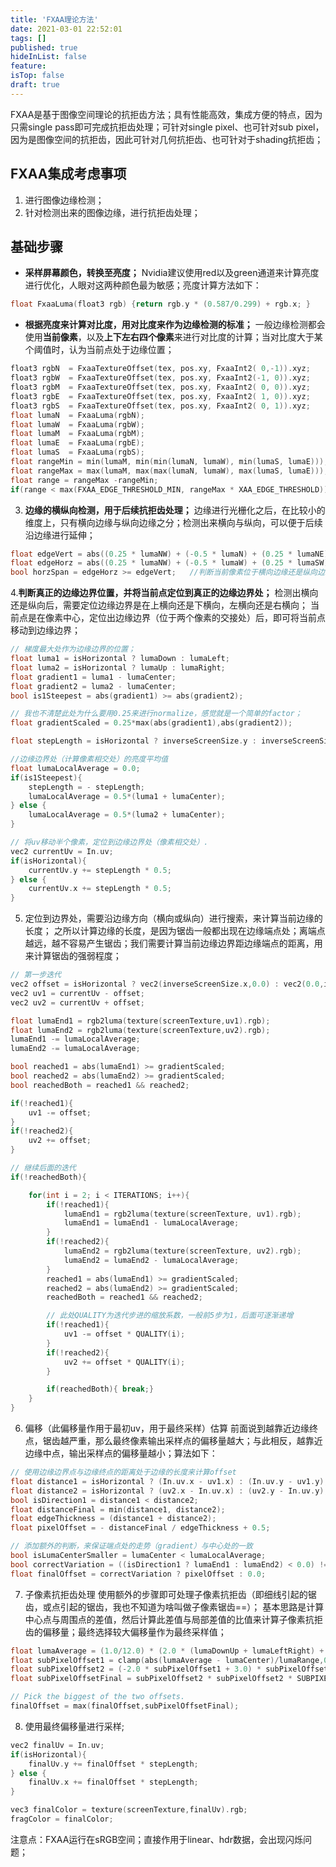 ```yaml
---
title: 'FXAA理论方法'
date: 2021-03-01 22:52:01
tags: []
published: true
hideInList: false
feature: 
isTop: false
draft: true
---
```

FXAA是基于图像空间理论的抗拒齿方法；具有性能高效，集成方便的特点，因为只需single pass即可完成抗拒齿处理；可针对single pixel、也可针对sub pixel，因为是图像空间的抗拒齿，因此可针对几何抗拒齿、也可针对于shading抗拒齿；
<!--more-->

## FXAA集成考虑事项

1. 进行图像边缘检测；
2. 针对检测出来的图像边缘，进行抗拒齿处理；

## 基础步骤

- **采样屏幕颜色，转换至亮度；**
Nvidia建议使用red以及green通道来计算亮度进行优化，人眼对这两种颜色最为敏感；亮度计算方法如下：

```c++
float FxaaLuma(float3 rgb) {return rgb.y * (0.587/0.299) + rgb.x; }
```

- **根据亮度来计算对比度，用对比度来作为边缘检测的标准；**
一般边缘检测都会使用**当前像素**，以及**上下左右四个像素**来进行对比度的计算；当对比度大于某个阈值时，认为当前点处于边缘位置；

```c++
float3 rgbN  = FxaaTextureOffset(tex, pos.xy, FxaaInt2( 0,-1)).xyz;
float3 rgbW  = FxaaTextureOffset(tex, pos.xy, FxaaInt2(-1, 0)).xyz;
float3 rgbM  = FxaaTextureOffset(tex, pos.xy, FxaaInt2( 0, 0)).xyz;
float3 rgbE  = FxaaTextureOffset(tex, pos.xy, FxaaInt2( 1, 0)).xyz;
float3 rgbS  = FxaaTextureOffset(tex, pos.xy, FxaaInt2( 0, 1)).xyz;
float lumaN  = FxaaLuma(rgbN);
float lumaW  = FxaaLuma(rgbW);
float lumaM  = FxaaLuma(rgbM);
float lumaE  = FxaaLuma(rgbE);
float lumaS  = FxaaLuma(rgbS);
float rangeMin = min(lumaM, min(min(lumaN, lumaW), min(lumaS, lumaE)));
float rangeMax = max(lumaM, max(max(lumaN, lumaW), max(lumaS, lumaE)));
float range = rangeMax -rangeMin;
if(range < max(FXAA_EDGE_THRESHOLD_MIN, rangeMax * XAA_EDGE_THRESHOLD))           {return FxaaFilterReturn(rgbM); }
```

3. **边缘的横纵向检测，用于后续抗拒齿处理；**
边缘进行光栅化之后，在比较小的维度上，只有横向边缘与纵向边缘之分；检测出来横向与纵向，可以便于后续沿边缘进行延伸；

```c++
float edgeVert = abs((0.25 * lumaNW) + (-0.5 * lumaN) + (0.25 * lumaNE)) +abs((0.50 * lumaW ) + (-1.0 * lumaM) + (0.50 * lumaE )) +abs((0.25 * lumaSW) + (-0.5 * lumaS) + (0.25 * lumaSE));
float edgeHorz = abs((0.25 * lumaNW) + (-0.5 * lumaW) + (0.25 * lumaSW)) +abs((0.50 * lumaN ) + (-1.0 * lumaM) + (0.50 * lumaS )) +abs((0.25 * lumaNE) + (-0.5 * lumaE) + (0.25 * lumaSE));
bool horzSpan = edgeHorz >= edgeVert;   //判断当前像素位于横向边缘还是纵向边缘
```

4.**判断真正的边缘边界位置，并将当前点定位到真正的边缘边界处；**
检测出横向还是纵向后，需要定位边缘边界是在上横向还是下横向，左横向还是右横向；
当前点是在像素中心，定位出边缘边界（位于两个像素的交接处）后，即可将当前点移动到边缘边界；

```c++
// 梯度最大处作为边缘边界的位置；
float luma1 = isHorizontal ? lumaDown : lumaLeft;
float luma2 = isHorizontal ? lumaUp : lumaRight;
float gradient1 = luma1 - lumaCenter;
float gradient2 = luma2 - lumaCenter;
bool is1Steepest = abs(gradient1) >= abs(gradient2);

// 我也不清楚此处为什么要用0.25来进行normalize，感觉就是一个简单的factor；
float gradientScaled = 0.25*max(abs(gradient1),abs(gradient2));

float stepLength = isHorizontal ? inverseScreenSize.y : inverseScreenSize.x;

//边缘边界处（计算像素相交处）的亮度平均值
float lumaLocalAverage = 0.0;
if(is1Steepest){
    stepLength = - stepLength;
    lumaLocalAverage = 0.5*(luma1 + lumaCenter);
} else {
    lumaLocalAverage = 0.5*(luma2 + lumaCenter);
}

// 将uv移动半个像素，定位到边缘边界处（像素相交处）.
vec2 currentUv = In.uv;
if(isHorizontal){
    currentUv.y += stepLength * 0.5;
} else {
    currentUv.x += stepLength * 0.5;
}
```

5. 定位到边界处，需要沿边缘方向（横向或纵向）进行搜索，来计算当前边缘的长度；
之所以计算边缘的长度，是因为锯齿一般都出现在边缘端点处；离端点越远，越不容易产生锯齿；我们需要计算当前边缘边界距边缘端点的距离，用来计算锯齿的强弱程度；

```c++
// 第一步迭代
vec2 offset = isHorizontal ? vec2(inverseScreenSize.x,0.0) : vec2(0.0,inverseScreenSize.y);
vec2 uv1 = currentUv - offset;
vec2 uv2 = currentUv + offset;

float lumaEnd1 = rgb2luma(texture(screenTexture,uv1).rgb);
float lumaEnd2 = rgb2luma(texture(screenTexture,uv2).rgb);
lumaEnd1 -= lumaLocalAverage;
lumaEnd2 -= lumaLocalAverage;

bool reached1 = abs(lumaEnd1) >= gradientScaled;
bool reached2 = abs(lumaEnd2) >= gradientScaled;
bool reachedBoth = reached1 && reached2;

if(!reached1){
    uv1 -= offset;
}
if(!reached2){
    uv2 += offset;
}  

// 继续后面的迭代
if(!reachedBoth){

    for(int i = 2; i < ITERATIONS; i++){
        if(!reached1){
            lumaEnd1 = rgb2luma(texture(screenTexture, uv1).rgb);
            lumaEnd1 = lumaEnd1 - lumaLocalAverage;
        }
        if(!reached2){
            lumaEnd2 = rgb2luma(texture(screenTexture, uv2).rgb);
            lumaEnd2 = lumaEnd2 - lumaLocalAverage;
        }
        reached1 = abs(lumaEnd1) >= gradientScaled;
        reached2 = abs(lumaEnd2) >= gradientScaled;
        reachedBoth = reached1 && reached2;

        // 此处QUALITY为迭代步进的缩放系数，一般前5步为1，后面可逐渐递增
        if(!reached1){
            uv1 -= offset * QUALITY(i);
        }
        if(!reached2){
            uv2 += offset * QUALITY(i);
        }

        if(reachedBoth){ break;}
    }
}
```

6. 偏移（此偏移量作用于最初uv，用于最终采样）估算
前面说到越靠近边缘终点，锯齿越严重，那么最终像素输出采样点的偏移量越大；与此相反，越靠近边缘中点，输出采样点的偏移量越小；算法如下：

```c++
// 使用边缘边界点与边缘终点的距离处于边缘的长度来计算offset
float distance1 = isHorizontal ? (In.uv.x - uv1.x) : (In.uv.y - uv1.y);
float distance2 = isHorizontal ? (uv2.x - In.uv.x) : (uv2.y - In.uv.y);
bool isDirection1 = distance1 < distance2;
float distanceFinal = min(distance1, distance2);
float edgeThickness = (distance1 + distance2);
float pixelOffset = - distanceFinal / edgeThickness + 0.5;

// 添加额外的判断，来保证端点处的走势（gradient）与中心处的一致
bool isLumaCenterSmaller = lumaCenter < lumaLocalAverage;
bool correctVariation = ((isDirection1 ? lumaEnd1 : lumaEnd2) < 0.0) != isLumaCenterSmaller;
float finalOffset = correctVariation ? pixelOffset : 0.0;
```

7. 子像素抗拒齿处理
使用额外的步骤即可处理子像素抗拒齿（即细线引起的锯齿，或点引起的锯齿，我也不知道为啥叫做子像素锯齿==）；
基本思路是计算中心点与周围点的差值，然后计算此差值与局部差值的比值来计算子像素抗拒齿的偏移量；最终选择较大偏移量作为最终采样值；

```c++
float lumaAverage = (1.0/12.0) * (2.0 * (lumaDownUp + lumaLeftRight) + lumaLeftCorners + lumaRightCorners);
float subPixelOffset1 = clamp(abs(lumaAverage - lumaCenter)/lumaRange,0.0,1.0);
float subPixelOffset2 = (-2.0 * subPixelOffset1 + 3.0) * subPixelOffset1 * subPixelOffset1;
float subPixelOffsetFinal = subPixelOffset2 * subPixelOffset2 * SUBPIXEL_QUALITY;

// Pick the biggest of the two offsets.
finalOffset = max(finalOffset,subPixelOffsetFinal);
```

8. 使用最终偏移量进行采样;

```c++
vec2 finalUv = In.uv;
if(isHorizontal){
    finalUv.y += finalOffset * stepLength;
} else {
    finalUv.x += finalOffset * stepLength;
}

vec3 finalColor = texture(screenTexture,finalUv).rgb;
fragColor = finalColor;
```

注意点：FXAA运行在sRGB空间；直接作用于linear、hdr数据，会出现闪烁问题；
